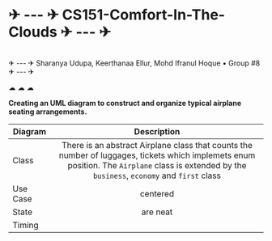 # ✈ --- ✈ CS151-Comfort-In-The-Clouds ✈ --- ✈

<br />
 ✈ --- ✈ Sharanya Udupa, Keerthanaa Ellur, Mohd Ifranul Hoque • Group #8  ✈ --- ✈ 
           
              
                     
<br />
              
☁ ☁ ☁
         

**Creating an UML diagram to construct and organize typical airplane seating arrangements.**

| Diagram       | Description                                                                    | 
| ------------- |:-------------:                                                                 | 
| Class         | There is an abstract Airplane class that counts the number of luggages, tickets which implemets enum position. The `Airplane` class is extended by the `business`, `economy` and `first` class                 | 
| Use Case      | centered                                                                       |   
| State         | are neat                                                                       | 
| Timing        |                                                                                |

